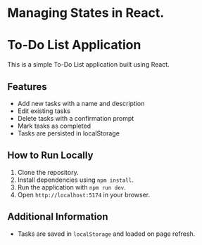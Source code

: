 # Managing States in React.

# To-Do List Application

This is a simple To-Do List application built using React.

## Features
- Add new tasks with a name and description
- Edit existing tasks
- Delete tasks with a confirmation prompt
- Mark tasks as completed
- Tasks are persisted in localStorage

## How to Run Locally
1. Clone the repository.
2. Install dependencies using `npm install`.
3. Run the application with `npm run dev`.
4. Open `http://localhost:5174` in your browser.

## Additional Information
- Tasks are saved in `localStorage` and loaded on page refresh.

